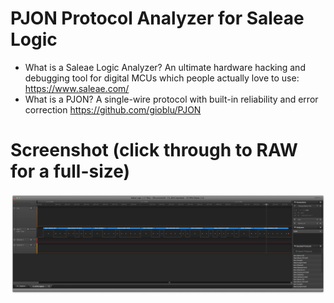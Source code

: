 # PJON Protocol Analyzer for Saleae Logic
- What is a Saleae Logic Analyzer? An ultimate hardware hacking and debugging tool for digital MCUs which people actually love to use: https://www.saleae.com/
- What is a PJON? A single-wire protocol with built-in reliability and error correction https://github.com/gioblu/PJON

# Screenshot (click through to RAW for a full-size)
![Overview Screenshot](/assets/screenshot_overview.png)


